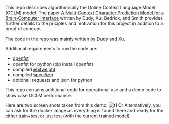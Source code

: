 This repo describes algorithmically the Online Context Language Model (OCLM) model. The paper [A Multi-Context Character Prediction Model for a Brain-Computer Interface](http://aclweb.org/anthology/W18-1210) written by Dudy, Xu, Bedrick, and Smith provides further details to the priciples and motivation for this project in addition to a proof of concept.

The code in the repo was mainly written by Dudy and Xu.

Additional requirements to run the code are:
  * [openfst](http://www.openfst.org/twiki/bin/view/FST/WebHome)
  * openfst for python (pip install openfst)
  * compiled [ebitweight](https://github.com/shiranD/ebitweight)
  * compiled [specilizer](https://github.com/shiranD/specializer)
  * optional: requests and json for python

This repo contains additional code for operational use and a demo code to show case OCLM performance.

Here are two screen shots taken from this demo:
![t1](https://github.com/shiranD/oclm/images/d1.png)
Or Alternatively, you can ask for the docker image as everything is found there and ready for the either train+test or just test (with the current trained model)
